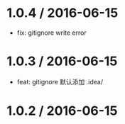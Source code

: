 
1.0.4 / 2016-06-15
==================

  * fix: gitignore write error

1.0.3 / 2016-06-15
==================

  * feat: gitignore 默认添加 .idea/

1.0.2 / 2016-06-15
==================


